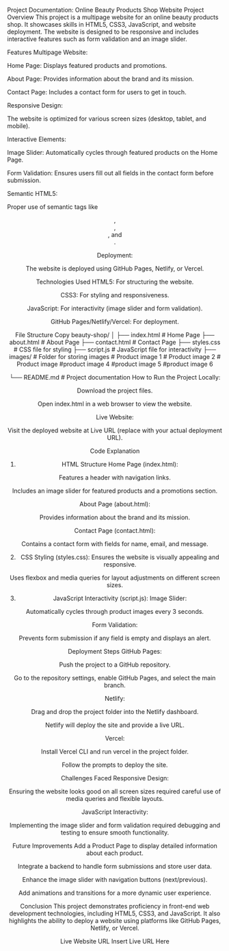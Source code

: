 Project Documentation: Online Beauty Products Shop Website
Project Overview
This project is a multipage website for an online beauty products shop. It showcases skills in HTML5, CSS3, JavaScript, and website deployment. The website is designed to be responsive and includes interactive features such as form validation and an image slider.

Features
Multipage Website:

Home Page: Displays featured products and promotions.

About Page: Provides information about the brand and its mission.

Contact Page: Includes a contact form for users to get in touch.

Responsive Design:

The website is optimized for various screen sizes (desktop, tablet, and mobile).

Interactive Elements:

Image Slider: Automatically cycles through featured products on the Home Page.

Form Validation: Ensures users fill out all fields in the contact form before submission.

Semantic HTML5:

Proper use of semantic tags like <header>, <main>, <section>, and <footer>.

Deployment:

The website is deployed using GitHub Pages, Netlify, or Vercel.

Technologies Used
HTML5: For structuring the website.

CSS3: For styling and responsiveness.

JavaScript: For interactivity (image slider and form validation).

GitHub Pages/Netlify/Vercel: For deployment.

File Structure
Copy
beauty-shop/
│
├── index.html          # Home Page
├── about.html          # About Page
├── contact.html        # Contact Page
├── styles.css          # CSS file for styling
├── script.js           # JavaScript file for interactivity
├── images/             # Folder for storing images
                        # Product image 1
                        # Product image 2
                        # Product image 
                        #product  image 4
                        #product  image 5
                        #product  image 6
                        
                        
└── README.md           # Project documentation
How to Run the Project
Locally:

Download the project files.

Open index.html in a web browser to view the website.

Live Website:

Visit the deployed website at Live URL (replace with your actual deployment URL).

Code Explanation
1. HTML Structure
Home Page (index.html):

Features a header with navigation links.

Includes an image slider for featured products and a promotions section.

About Page (about.html):

Provides information about the brand and its mission.

Contact Page (contact.html):

Contains a contact form with fields for name, email, and message.

2. CSS Styling (styles.css):
Ensures the website is visually appealing and responsive.

Uses flexbox and media queries for layout adjustments on different screen sizes.

3. JavaScript Interactivity (script.js):
Image Slider:

Automatically cycles through product images every 3 seconds.

Form Validation:

Prevents form submission if any field is empty and displays an alert.

Deployment Steps
GitHub Pages:

Push the project to a GitHub repository.

Go to the repository settings, enable GitHub Pages, and select the main branch.

Netlify:

Drag and drop the project folder into the Netlify dashboard.

Netlify will deploy the site and provide a live URL.

Vercel:

Install Vercel CLI and run vercel in the project folder.

Follow the prompts to deploy the site.

Challenges Faced
Responsive Design:

Ensuring the website looks good on all screen sizes required careful use of media queries and flexible layouts.

JavaScript Interactivity:

Implementing the image slider and form validation required debugging and testing to ensure smooth functionality.

Future Improvements
Add a Product Page to display detailed information about each product.

Integrate a backend to handle form submissions and store user data.

Enhance the image slider with navigation buttons (next/previous).

Add animations and transitions for a more dynamic user experience.

Conclusion
This project demonstrates proficiency in front-end web development technologies, including HTML5, CSS3, and JavaScript. It also highlights the ability to deploy a website using platforms like GitHub Pages, Netlify, or Vercel.

Live Website URL
Insert Live URL Here
